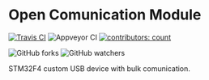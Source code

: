 # Open Comunication Module
[![Travis CI](https://img.shields.io/travis/com/M0nteCarl0/OpenComunicationModule.svg?style=social)](https://travis-ci.com/M0nteCarl0/OpenComunicationModule)
![Appveyor CI](https://ci.appveyor.com/api/projects/status/github/M0nteCarl0/OpenComunicationModule)
[![contributors: count](https://img.shields.io/badge/contributors-welcome-brightgreen.svg?style=social)](https://github.com/M0nteCarl0/OpenComunicationModule)

![GitHub forks](https://img.shields.io/github/forks/M0nteCarl0/OpenComunicationModule.svg?label=Fork&style=social)
![GitHub watchers](https://img.shields.io/github/watchers/M0nteCarl0/OpenComunicationModule.svg?label=watch&style=social)


STM32F4 custom USB device with bulk comunication.

